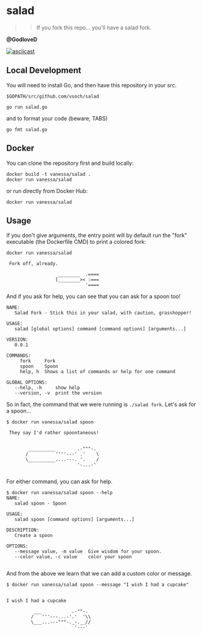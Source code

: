 # salad
>> If you fork this repo... you'll have a salad fork.

**@GodloveD**

[![asciicast](https://asciinema.org/a/160642.png)](https://asciinema.org/a/160642?speed=2)

## Local Development
You will need to install Go, and then have this repository in your src.

`$GOPATH/src/github.com/vsoch/salad`

```
go run salad.go
```

and to format your code (beware, TABS)

```
go fmt salad.go
```

## Docker


You can clone the repository first and build locally:

```
docker build -t vanessa/salad .
docker run vanessa/salad
```

or run directly from Docker Hub:

```
docker run vanessa/salad
```


## Usage

If you don't give arguments, the entry point will by default run the "fork" executable (the Dockerfile CMD) to print a colored fork:

```
docker run vanessa/salad

 Fork off, already.  

                   ________  .====
                  [________>< :===
                             '==== 

```

And if you ask for help, you can see that you can ask for a spoon too!

```
NAME:
   Salad Fork - Stick this in your salad, with caution, grasshopper!

USAGE:
   salad [global options] command [command options] [arguments...]

VERSION:
   0.0.1

COMMANDS:
     fork     Fork
     spoon    Spoon
     help, h  Shows a list of commands or help for one command

GLOBAL OPTIONS:
   --help, -h     show help
   --version, -v  print the version   
```

So in fact, the command that we were running is `./salad fork`. Let's ask for a spoon...

```
$ docker run vanessa/salad spoon

 They say I'd rather spoontaneous!  


        __________        .-"""-.
       /          ''''---' .'    \
       \__________....---. '.    /
                          '-...-'
         
```

For either command, you can ask for help. 

```
$ docker run vanessa/salad spoon --help
NAME:
   salad spoon - Spoon

USAGE:
   salad spoon [command options] [arguments...]

DESCRIPTION:
   Create a spoon

OPTIONS:
   --message value, -m value  Give wisdom for your spoon.
   --color value, -c value    color your spoon
   
```

And from the above we learn that we can add a custom color or message.

```
$ docker run vanessa/salad spoon --message "I wish I had a cupcake"


I wish I had a cupcake  

          ___           .-""-.
         /   '''---...-'.'  '\\
         \___...---"""-._-.__//
                         '---'

       
```
